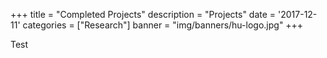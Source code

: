 +++
title = "Completed Projects"
description = "Projects"
date = '2017-12-11'
categories = ["Research"]
banner = "img/banners/hu-logo.jpg"
+++

Test